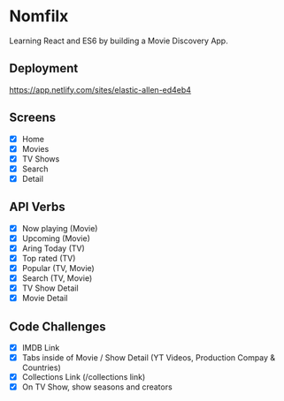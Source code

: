 # Nomfilx
Learning React and ES6 by building a Movie Discovery App.

## Deployment
<a href="https://app.netlify.com/sites/elastic-allen-ed4eb4">https://app.netlify.com/sites/elastic-allen-ed4eb4</a>

## Screens
- [x] Home
- [x] Movies
- [x] TV Shows
- [x] Search
- [x] Detail

## API Verbs
- [x] Now playing (Movie)
- [x] Upcoming (Movie)
- [x] Aring Today (TV)
- [x] Top rated (TV)
- [x] Popular (TV, Movie)
- [x] Search (TV, Movie)
- [x] TV Show Detail
- [x] Movie Detail

## Code Challenges
- [x] IMDB Link
- [x] Tabs inside of Movie / Show Detail (YT Videos, Production Compay & Countries)
- [x] Collections Link (/collections link)
- [x] On TV Show, show seasons and creators
